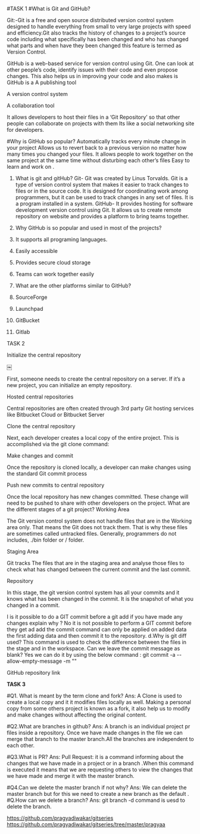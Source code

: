 #TASK 1
#What is Git and GitHub?

Git:-Git is a free and open source distributed version control system designed to handle everything from small to very large projects with speed and efficiency.Git also tracks the history of changes to a project’s source code including what specifically has been changed and who has changed what parts and when have they been changed this feature is termed as Version Control.

GitHub is a web-based service for version control using Git. One can look at other people’s code, identify issues with their code and even propose changes. This also helps us in improving your code and also makes is
GitHub is a
A publishing tool

A version control system

A collaboration tool

It allows developers to host their files in a ‘Git Repository’ so that other people can collaborate on projects with them Its like a social networking site for developers.

#Why is GitHub so popular?
Automatically tracks every minute change in your project
Allows us to revert back to a previous version no matter how many times you changed your files.
It allows people to work together on the same project at the same time without disturbing each other’s files
Easy to learn and work on .


1. What is git and gitHub?
Git- Git was created by Linus Torvalds. Git is a type of version control system that makes it easier to track changes to files or in the source code.
It is designed for coordinating work among programmers, but it can be used to track changes in any set of files. It is a program installed in a system.
GitHub- It provides hosting for software development version control using Git. It allows us to create remote repository on website and provides a platform to bring teams together.

2. Why GitHub is so popular and used in most of the projects?
1. It supports all programing languages.
2. Easily accessible
3. Provides secure cloud storage
4. Teams can work together easily

3. What are the other platforms similar to GitHub?
1. SourceForge
2. Launchpad
3. GitBucket
4. Gitlab

TASK 2

Initialize the central repository

￼

First, someone needs to create the central repository on a server. If it’s a new project, you can initialize an empty repository.

Hosted central repositories

Central repositories are often created through 3rd party Git hosting services like Bitbucket Cloud or Bitbucket Server

Clone the central repository

Next, each developer creates a local copy of the entire project. This is accomplished via the git clone command:

Make changes and commit

Once the repository is cloned locally, a developer can make changes using the standard Git commit process

Push new commits to central repository

Once the local repository has new changes committed. These change will need to be pushed to share with other developers on the project.
What are the different stages of a git project?
Working Area

The Git version control system does not handle files that are in the Working area only. That means the Git does not track them. That is why these files are sometimes called untracked files.
Generally, programmers do not includes, ./bin folder or / folder.

Staging Area

Git tracks The files that are in the staging area and analyse those files to check what has changed between the current commit and the last commit.

Repository

In this stage, the git version control system has all your commits and it knows what has been changed in the commit. It is the snapshot of what you changed in a commit.

I is it possible to do a GIT commit before a git add if you have made any changes explain why ?
No it is not possible to perform a GIT commit before they get ad add the commit command can only be applied on added data the first adding data and then commit it to the repository.
d.Why is git diff used?
This command is used to check the difference between the files in the stage and in the workspace.
  Can we leave the commit message as blank?
Yes we can do it by using the below command :
git commit -a --allow-empty-message -m ""

GitHub repository link

**TASK 3**

#Q1. What is meant by the term clone and fork?
Ans: A Clone is used to create a local copy and it it modifies files locally as well.
Making a personal copy from some others project is known as a fork, it also help us to modify and make changes without affecting the original content.

#Q2.What are branches in github?
Ans: A branch is an individual project pr files inside a repository. Once we have made changes in the file we can merge that branch to the master branch.All the branches are independent to each other.

#Q3.What is PR?
Ans: Pull Request: it is a command informing  about the changes that we have made in a project or in a branch .When this command is executed it means that we are requesting others to view the changes that we have made and merge it with the master branch.

#Q4.Can we delete the master branch if not why?
Ans: We can delete the master branch but for this we need to create a new branch as the default .
#Q.How can we delete a branch?
Ans: git branch -d command is uesd to delete the branch.

https://github.com/pragyadiwakar/gitseries
https://github.com/pragyadiwakar/gitseries/tree/master/pragyaa


